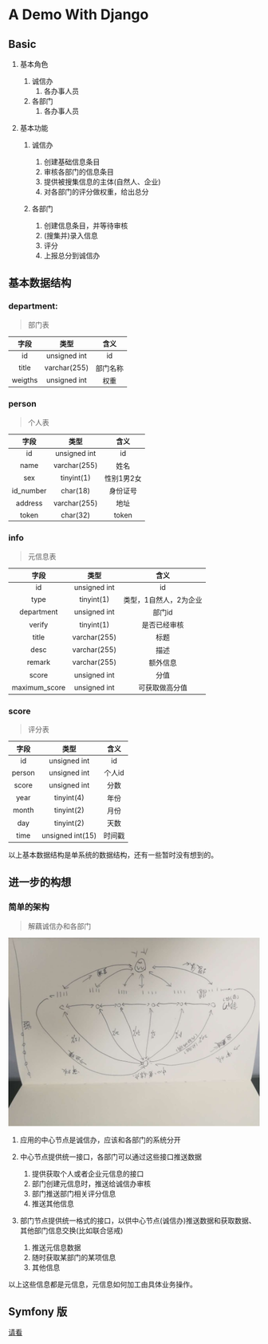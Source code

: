 # A Demo With Django

## Basic

1. 基本角色
    1. 诚信办
        1. 各办事人员
    2. 各部门
        1. 各办事人员
    
2. 基本功能
    1. 诚信办
        1. 创建基础信息条目
        2. 审核各部门的信息条目
        3. 提供被搜集信息的主体(自然人、企业)
        4. 对各部门的评分做权重，给出总分
        
    2. 各部门
        1. 创建信息条目，并等待审核
        2. (搜集并)录入信息
        3. 评分
        4. 上报总分到诚信办

## 基本数据结构

### department:
> 部门表

| 字段    | 类型         | 含义     |
| :---:   | :---:        | :---:    |
| id      | unsigned int | id       |
| title   | varchar(255) | 部门名称 |
| weigths | unsigned int | 权重     |

### person
> 个人表 

| 字段      | 类型         | 含义       |
| :---:     | :---:        | :---:      |
| id        | unsigned int | id         |
| name      | varchar(255) | 姓名       |
| sex       | tinyint(1)   | 性别1男2女 |
| id_number | char(18)     | 身份证号   |
| address   | varchar(255) | 地址       |
| token     | char(32)     | token      |

### info
> 元信息表

| 字段          | 类型         | 含义                   |
| :---:         | :---:        | :---:                  |
| id            | unsigned int | id                     |
| type          | tinyint(1)   | 类型，1自然人，2为企业 |
| department    | unsigned int | 部门id                 |
| verify        | tinyint(1)   | 是否已经审核           |
| title         | varchar(255) | 标题                   |
| desc          | varchar(255) | 描述                   |
| remark        | varchar(255) | 额外信息               |
| score         | unsigned int | 分值                   |
| maximum_score | unsigned int | 可获取做高分值         |

### score
> 评分表

| 字段   | 类型             | 含义   |
| :---:  | :---:            | :---:  |
| id     | unsigned int     | id     |
| person | unsigned int     | 个人id |
| score  | unsigned int     | 分数   |
| year   | tinyint(4)       | 年份   |
| month  | tinyint(2)       | 月份   |
| day    | tinyint(2)       | 天数   |
| time   | unsigned int(15) | 时间戳 |


以上基本数据结构是单系统的数据结构，还有一些暂时没有想到的。

## 进一步的构想

### 简单的架构

> 解藕诚信办和各部门

![简单架构图](img/webwxgetmsgimg.jpg)


1. 应用的中心节点是诚信办，应该和各部门的系统分开

2. 中心节点提供统一接口，各部门可以通过这些接口推送数据
    1. 提供获取个人或者企业元信息的接口
    2. 部门创建元信息时，推送给诚信办审核
    3. 部门推送部门相关评分信息
    4. 推送其他信息
    
3. 部门节点提供统一格式的接口，以供中心节点(诚信办)推送数据和获取数据、其他部门信息交换(比如联合惩戒)
    1. 推送元信息数据
    2. 随时获取某部门的某项信息
    3. 其他信息

以上这些信息都是元信息，元信息如何加工由具体业务操作。


## Symfony 版
[请看](https://github.com/ohmountain/cxb-prototype.git)
